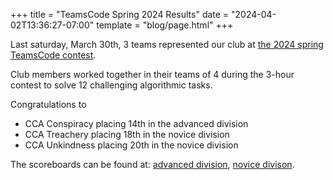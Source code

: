 +++
title = "TeamsCode Spring 2024 Results"
date = "2024-04-02T13:36:27-07:00"
template = "blog/page.html"
+++

Last saturday, March 30th, 3 teams represented our club at [the 2024 spring TeamsCode contest](https://www.teamscode.org/contests/spring-2024/).

Club members worked together in their teams of 4 during the 3-hour contest to solve 12 challenging algorithmic tasks.

Congratulations to
* CCA Conspiracy placing 14th in the advanced division
* CCA Treachery placing 18th in the novice division
* CCA Unkindness placing 20th in the novice division

The scoreboards can be found at: [advanced division](advanced.png), [novice divison](novice.png).
